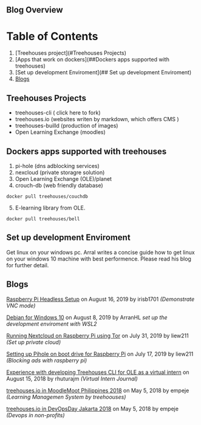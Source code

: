 
## Blog Overview
# Table of Contents 
1. [Treehouses project](#Treehouses Projects)
2. [Apps that work on dockers](##Dockers apps supported with treehouses)
3. [Set up  development Enviroment](## Set up development Enviroment)
4. [Blogs](#fourth-examplehttpwwwfourthexamplecom)

## Treehouses Projects
- treehouses-cli ( click here to fork)
- treehouses.io (websites writen by markdown, which offers CMS )
- treehouses-builld (production of images)
- Open Learning Exchange (moodles) 



## Dockers apps supported with treehouses
1. pi-hole (dns adblocking services)
2. nexcloud (private storagre solution)
3. Open Learning Exchange (OLE)/planet
4. crouch-db (web friendly database)

 `docker pull treehouses/couchdb`

5. E-learning library from OLE.

`docker pull treehouses/bell`

## Set up development Enviroment
 Get linux on your windows pc. Arral writes a concise guide how to get linux on your windows 10 machine with best performence. Please read his blog for further detail.

## Blogs
[Raspberry Pi Headless Setup](20190816-headless.md) on August 16, 2019 by irisb1701  *(Demonstrate VNC mode)*

[Debian for Windows 10](20190808-debianforwindows.md) on August 8, 2019 by ArranHL *set up the development enviroment with WSL2*

[Running Nextcloud on Raspberry Pi using Tor](20190731-nextcloud-tor.md) on July 31, 2019 by liew211 *(Set up private cloud)*

[Setting up Pihole on boot drive for Raspberry Pi](20190717-pihole.md) on July 17, 2019 by liew211 *(Blocking ads with raspberry pi)*

[Experience with developing Treehouses CLI for OLE as a virtual intern](20180815-CLIVIexp.md) on August 15, 2018 by rhuturajm *(Virtual Intern Journal)*

[treehouses.io in MoodleMoot Philippines 2018](20180505-moodlemootph18.md) on May 5, 2018 by empeje *(Learning Managemen System by treehoouses)*

[treehouses.io in DevOpsDay Jakarta 2018](20180505-devopsdayjkt18.md) on May 5, 2018 by empeje *(Devops in non-profits)*
